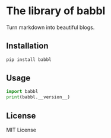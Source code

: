 # The library of babbl

Turn markdown into beautiful blogs.

## Installation

```bash
pip install babbl
```

## Usage

```python
import babbl
print(babbl.__version__)
```

## License

MIT License
